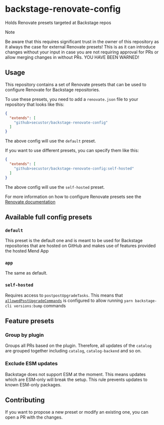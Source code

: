 # backstage-renovate-config
Holds Renovate presets targeted at Backstage repos

> [!NOTE]
> Be aware that this requires significant trust in the owner of this repository as it always the case for external Renovate presets!
This is as it can introduce changes without your input in case you are not requiring approval for PRs or allow merging changes in without PRs.
YOU HAVE BEEN WARNED!

## Usage
This repository contains a set of Renovate presets that can be used to configure Renovate for Backstage repositories.

To use these presets, you need to add a `renovate.json` file to your repository that looks like this:
```json
{
  "extends": [
    "github>secustor/backstage-renovate-config"
  ]
}
```
The above config will use the `default` preset.

If you want to use different presets, you can specify them like this:
```json
{
  "extends": [
    "github>secustor/backstage-renovate-config:self-hosted"
  ]
}
```
The above config will use the `self-hosted` preset.

For more information on how to configure Renovate presets see the [Renovate documentation](https://docs.renovatebot.com/config-presets/)

## Available full config presets

### `default`
This preset is the default one and is meant to be used for Backstage repositories that are hosted on GitHub and makes use of features provided the hosted Mend App

### `app`
The same as default. 

### `self-hosted`
Requires access to `postpostUpgradeTasks`. 
This means that [`allowedPostUpgradeCommands`](https://docs.renovatebot.com/self-hosted-configuration/#allowedpostupgradecommands) is configured to allow running `yarn backstage-cli versions:bump` commands

## Feature presets

### Group by plugin
Groups all PRs based on the plugin. Therefore, all updates of the `catalog` are grouped together including `catalog`, `catalog-backend` and so on. 

### Exclude ESM updates
Backstage does not support ESM at the moment. This means updates which are ESM-only will break the setup. 
This rule prevents updates to known ESM-only packages. 

## Contributing
If you want to propose a new preset or modify an existing one, you can open a PR with the changes.

